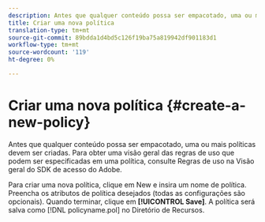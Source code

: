 ```yaml
---
description: Antes que qualquer conteúdo possa ser empacotado, uma ou mais políticas devem ser criadas. Para obter uma visão geral das regras de uso que podem ser especificadas em uma política, consulte Regras de uso na Visão geral do SDK de acesso do Adobe.
title: Criar uma nova política
translation-type: tm+mt
source-git-commit: 89bdda1d4bd5c126f19ba75a819942df901183d1
workflow-type: tm+mt
source-wordcount: '119'
ht-degree: 0%

---
```



# Criar uma nova política {#create-a-new-policy}

Antes que qualquer conteúdo possa ser empacotado, uma ou mais políticas devem ser criadas. Para obter uma visão geral das regras de uso que podem ser especificadas em uma política, consulte Regras de uso na Visão geral do SDK de acesso do Adobe.

Para criar uma nova política, clique em New e insira um nome de política. Preencha os atributos de política desejados (todas as configurações são opcionais). Quando terminar, clique em **[!UICONTROL Save]**. A política será salva como [!DNL policyname.pol] no Diretório de Recursos.
